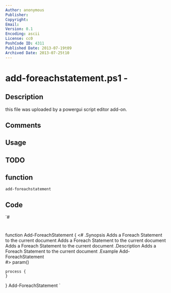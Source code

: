 ```yaml
---
Author: anonymous
Publisher: 
Copyright: 
Email: 
Version: 0.1
Encoding: ascii
License: cc0
PoshCode ID: 4311
Published Date: 2013-07-19t09
Archived Date: 2013-07-25t10
---
```


# add-foreachstatement.ps1 - 

## Description

this file was uploaded by a powergui script editor add-on.

## Comments



## Usage



## TODO



## function

`add-foreachstatement`

## Code

`#
 #
 function Add-ForeachStatement
 {
     <#
     .Synopsis
         Adds a Foreach Statement to the current document Adds a Foreach Statement to the current document Adds a Foreach Statement to the current document
     .Description
         Adds a Foreach Statement to the current document
     .Example
         Add-ForeachStatement    
     #>
     param()
 	
 	process {
 	}	
 }
 Add-ForeachStatement
`

